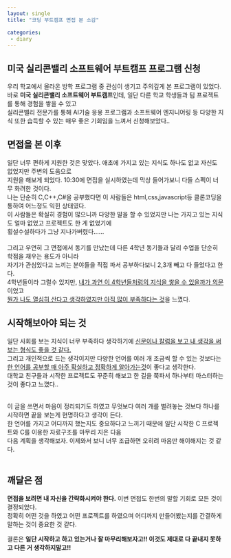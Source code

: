 ```yaml
---
layout: single
title: "코딩 부트캠프 면접 본 소감"

categories:
 - diary
---
```


## 미국 실리콘밸리 소프트웨어 부트캠프 프로그램 신청

우리 학교에서 올라온 방학 프로그램 중 관심이 생기고 주의깊게 본 프로그램이 있었다. <br>
바로 **미국 실리콘밸리 소프트웨어 부트캠프**인데, 일단 다른 학교 학생들과 팀 프로젝트를 통해 경험을 쌓을 수 있고 <br>
실리콘밸리 전문가를 통해 AI기술 응용 프로그램과 소프트웨어 엔지니어링 등 다양한 지식 또한 습득할 수 있는
매우 좋은 기회임을 느껴서 신청해보았다.. <br>

## 면접을 본 이후

일단 너무 편하게 지원한 것은 맞았다. 애초에 가지고 있는 지식도 하나도 없고 자신도 없었지만 주변의 도움으로 <br>
지원을 해보게 되었다. 10:30에 면접을 실시하였는데 막상 들어가보니 다들 스펙이 너무 화려한 것이다. <br>
나는 단순히 C,C++,C#을 공부했다면 이 사람들은 html,css,javascript등 클론코딩을 통하여 어느정도 익힌 상태였다.<br>
이 사람들은 확실히 경험이 많으니까 다양한 말을 할 수 있었지만 나는 가지고 있는 지식도 얼마 없었고 프로젝트도 한 게 없었기에 <br>
횡설수설하다가 그냥 지나가버렸다......<br> <br>
그리고 우연히 그 면접에서 동기를 만났는데 다른 4학년 동기들과 달리 수업을 단순히 학점을 채우는 용도가 아니라 <br>
자기가 관심있다고 느끼는 분야들을 직접 파서 공부하다보니 2,3개 빼고 다 들었다고 한다. <br>
4학년들이라 그럴수 있지만, <U>내가 과연 이 4학년들처럼의 지식을 쌓을 수 있을까가 의문</U>이었고 <br>
<U>뭔가 나도 열심히 산다고 생각하였지만 아직 많이 부족하다는 것</U>을 느꼈다.<br>

## 시작해보아야 되는 것

일단 사회를 보는 지식이 너무 부족하다 생각하기에 <U>신문이나 칼럼을 보고 내 생각을 써보는 형식도 좋을 것 같다.</U> <br>
그리고 개인적으로 드는 생각이지만 다양한 언어를 여러 개 조금씩 할 수 있는 것보다는 <br>
<U>한 언어를 공부할 때 아주 확실하고 정확하게 알아가는것</U>이 좋다고 생각한다. <br>
대학교 친구들과 시작한 프로젝트도 꾸준히 해보고 한 길을 쭉파서 하나부터 마스터하는 것이 좋다고 느꼈다.. <br> <br>

이 글을 쓰면서 마음이 정리되기도 하였고 무엇보다 여러 개를 벌려놓는 것보다 하나를 시작하면 끝을 보는게 현명하다고 생각이 든다. <br>
한 언어를 가지고 어디까지 했는지도 중요하다고 느끼기 때문에 일단 시작한 C 프로젝트와 C를 이용한 자료구조를 마무리 지은 다음 <br>
다음 계획을 생각해보자. 이제와서 보니 너무 조급하면 오히려 마음만 해이해지는 것 같다. <br> <br>

## 깨달은 점

**면접을 보려면 내 자신을 간략화시켜야 한다.** 이번 면접도 한번의 말할 기회로 모든 것이 결정되었다. <br>
정확히 어떤 것을 하였고 어떤 프로젝트를 하였으며 어디까지 만들어봤는지를 간결하게 말하는 것이 중요한 것 같다. <br>

결론은 **일단 시작하고 하고 있는거나 잘 마무리해보자고!! 이것도 제대로 다 끝내지 못하고 다른 거 생각하지말고!!**

